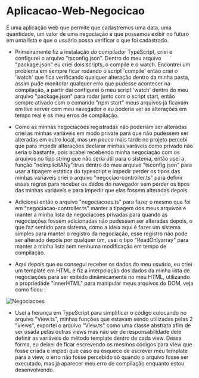 # Aplicacao-Web-Negocicao
É uma aplicação web que permite que cadastremos uma data, uma quantidade, um valor de uma negociação e que possamos exibir no futuro em uma lista e que o usuário possa verificar o que foi cadastrado.

* Primeiramente fiz a instalação do compilador TypeScript, criei e configurei o arquivo "tsconfig.json". Dentro do meu arquivo "package.json" eu criei dois scripts, o compile e o watch. Encontrei um problema em sempre ficar rodando o script 'compile' então criei o 'watch' que fica verificando qualquer alteração dentro da minha pasta, assim pude monitorar qualquer erro que pudesse acontecer na compilação, a partir dai configurei o meu script 'watch' dentro do meu arquivo "package.json" para rodar junto com o script start, então sempre ativado com o comando "npm start" meus arquivos já ficavam em live server com meu navegador e eu poderia ver as alterações em tempo real e os meu erros de compilação.

* Como as minhas negociações registradas não poderiam ser alteradas criei as minhas variáveis em modo private para que não pudessem ser alteradas em outro local, mas um pouco mais tarde no projeto percebi que para impedir alterações declarar minhas varáveis como privado não seria o bastante, pois acabei recebendo minha negociação com os arquivos no tipo string que não seria útil para o sistema, então usei a função "noImplicitANy":true dentro do meu arquivo "tsconfig.json" para usar a tipagem estática do typescript e impedir perder os tipos das minhas variáveis criei o arquivo "negociao-controller.ts" para definir essas regras para receber os dados do navegador sem perder os tipos das minhas variáveis e para impedir que elas fossem alteradas depois.

* Adicionei então o arquivo "negociacoes.ts" para fazer o mesmo que foi em "negociacao-controller.ts" manter a tipagem dos meus arquivos e manter a minha lista de negociacoes privadas para quando as negociações fossem adicionadas não pudessem ser alteradas depois, o que faz sentido para sistema, como a ideia aqui é fazer um sistema simples para manter o registro da negociação, esse registro não pode ser alterado depois por qualquer um, usei o tipo "ReadOnlyarray" para manter a minha lista sem nenhuma modificação em tempo de compilação.

* Aqui depois que eu consegui receber os dados do meu usuário, eu criei um template em HTML e fiz a interpolação dos dados da minha lista de negociações para ser exibido dinâmicamente no meu HTML, utilizando a propriedade "innerHTML" para manipular meus arquivos do DOM, veja como ficou :

![Negociacoes](https://user-images.githubusercontent.com/103056538/166693332-0dd1c8a2-a31a-4ae1-be67-ca10f4cec1f7.gif)

* Usei a herança em TypeScript para simplificar o código colocando no arquivo "View.ts", minhas funções que estavam sendo utilizadas pelas 2 "views", exportei o arquivo "View.ts" como uma classe abstrata afim de ser usada pelas outras views mas não ser de responsabilidade dele definir as variáveis do método template dentro de cada view.
Dessa forma, eu deixei de ficar escrevendo os mesmos códigos para view que fosse criada e impedi que caso eu esquece de escrever meu template para a view, o erro não fosse percebido só quando o arquivo fosse ser executado, mas já aparecer meu erro de compilação enquanto estou desenvolvendo.
